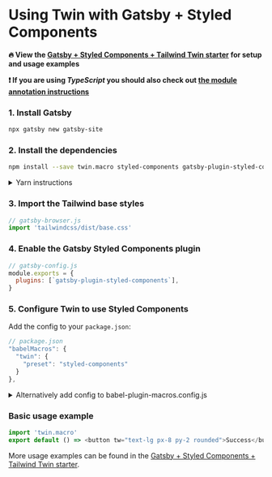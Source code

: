 # Using Twin with Gatsby + Styled Components

**🔥 View the [Gatsby + Styled Components + Tailwind Twin starter](https://codesandbox.io/s/gatsby-tailwind-styled-components-starter-trrlp) for setup and usage examples**

**:exclamation: If you are using _TypeScript_ you should also check out [the module annotation instructions](../../typesript/module-annotation.md)**

### 1. Install Gatsby

```bash
npx gatsby new gatsby-site
```

### 2. Install the dependencies

```bash
npm install --save twin.macro styled-components gatsby-plugin-styled-components
```

<details>
  <summary>Yarn instructions</summary>

```bash
yarn add twin.macro styled-components gatsby-plugin-styled-components
```

</details>

### 3. Import the Tailwind base styles

```js
// gatsby-browser.js
import 'tailwindcss/dist/base.css'
```

### 4. Enable the Gatsby Styled Components plugin

```js
// gatsby-config.js
module.exports = {
  plugins: [`gatsby-plugin-styled-components`],
}
```

### 5. Configure Twin to use Styled Components

Add the config to your `package.json`:

```js
// package.json
"babelMacros": {
  "twin": {
    "preset": "styled-components"
  }
},
```

<details>
  <summary>Alternatively add config to babel-plugin-macros.config.js</summary>

```js
// babel-plugin-macros.config.js
module.exports = {
  twin: {
    preset: 'styled-components',
  },
}
```

</details>

### Basic usage example

```js
import 'twin.macro'
export default () => <button tw="text-lg px-8 py-2 rounded">Success</button>
```

More usage examples can be found in the [Gatsby + Styled Components + Tailwind Twin starter](https://codesandbox.io/s/gatsby-tailwind-styled-components-starter-trrlp).
